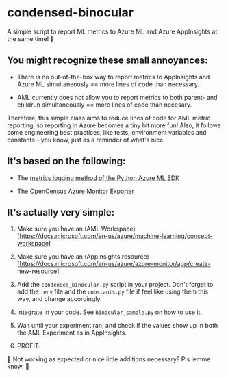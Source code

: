 # condensed-binocular

A simple script to report ML metrics to Azure ML and Azure AppInsights at the same time! 🍭

## You might recognize these small annoyances:

- There is no out-of-the-box way to report metrics to AppInsights and Azure ML simultaneously == more lines of code than necessary.

- AML currently does not allow you to report metrics to both parent- and childrun simultaneously == more lines of code than necesary.

Therefore, this simple class aims to reduce lines of code for AML metric reporting, so reporting in Azure becomes a tiny bit more fun! Also, it follows some engineering best practices, like tests, environment variables and constants - you know, just as a reminder of what's nice.

## It's based on the following:

- The [metrics logging method of the Python Azure ML SDK](https://docs.microsoft.com/en-us/python/api/azureml-core/azureml.core.run.run?view=azure-ml-py#methods)

- The [OpenCensus Azure Monitor Exporter](https://pypi.org/project/opencensus-ext-azure/)

## It's actually very simple:

1. Make sure you have an (AML Workspace)[https://docs.microsoft.com/en-us/azure/machine-learning/concept-workspace]

2. Make sure you have an (AppInsights resource)[https://docs.microsoft.com/en-us/azure/azure-monitor/app/create-new-resource]

3. Add the `condensed_binocular.py` script in your project. Don't forget to add the `.env` file and the `constants.py` file if feel like using them this way, and change accordingly.

4. Integrate in your code. See `binocular_sample.py` on how to use it.

5. Wait until your experiment ran, and check if the values show up in both the AML Experiment as in AppInsights.

6. PROFIT.


💜 Not working as expected or nice little additions necessary? Pls lemme know. 💜
